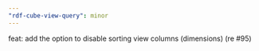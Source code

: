 ```yaml
---
"rdf-cube-view-query": minor
---
```


feat: add the option to disable sorting view columns (dimensions) (re #95)
